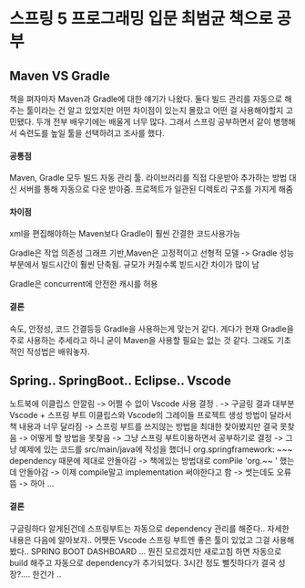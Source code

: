 
# 스프링 5 프로그래밍 입문 최범균 책으로 공부

## Maven VS Gradle
책을 펴자마자 Maven과 Gradle에 대한 얘기가 나왔다.
둘다 빌드 관리를 자동으로 해주는 툴이라는 건 알고 있었지만 어떤 차이점이 있는지 몰랐고 
어떤 걸 사용해야할지 고민됐다.
두개 전부 배우기에는 배울게 너무 많다. 그래서 스프링 공부하면서 같이 병행해서 숙련도를 높일 
툴을 선택하려고 조사를 했다. 

#### 공통점
Maven, Gradle 모두 빌드 자동 관리 툴.
라이브러리를 직접 다운받아 추가하는 방법 대신 서버를 통해 자동으로 다운 받아줌.
프로젝트가 일관된 디렉토리 구조를 가지게 해줌

#### 차이점
xml을 편집해야하는 Maven보다 Gradle이 훨씬 간결한 코드사용가능

Gradle은 작업 의존성 그래프 기반,Maven은 고정적이고 선형적 모델 
-> Gradle 성능 부분에서 빌드시간이 훨씬 단축됨. 규모가 커질수록 빋드시간 차이가 많이 남

Gradle은 concurrent에 안전한 캐시를 허용

#### 결론
속도, 안정성, 코드 간결등등 Gradle을 사용하는게 맞는거 같다.
게다가 현재 Gradle을 주로 사용하는 추세라고 하니 굳이 Maven을 사용할 필요는 없는 것 같다.
그래도 기초적인 작성법은 배워놓자. 

## Spring.. SpringBoot.. Eclipse.. Vscode
 
노트북에 이클립스 안깔림 -> 어쩔 수 없이 Vscode 사용 결정 . -> 구글링 결과 대부분 Vscode + 스프링 부트
이클립스와 Vscode의 그레이들 프로젝트 생성 방법이 달라서 책 내용과 너무 달라짐
-> 스프링 부트를 쓰지않는 방법을 최대한 찾아봤지만 결국 못찾음 
-> 어떻게 할 방법을 못찾음 -> 그냥 스프링 부트이용하면서 공부하기로 결정 -> 그냥 예제에 있는 코드를 src/main/java에 작성을 했더니
org.springframework: ~~~ dependency 때문에 제대로 안돌아감 -> 책에있는 방법대로 comPile 'org.~~ ' 했는데 안돌아감 
-> 이제 compile말고 implementation 써야한다고 함 -> 썻는데도 오류뜸 -> 하아 ...
#### 결론
구글링하다 알게된건데 스프링부트는 자동으로 dependency 관리를 해준다.. 자세한 내용은 다음에 알아보자..
어쨋든 Vscode 스프링 부트엔 좋은 툴이 있었고 그걸 사용해봤다.. 
SPRING BOOT DASHBOARD ... 뭔진 모르겠지만 새로고침 하면 자동으로 build 해주고 자동으로 dependency가 추가되었다.
3시간 정도 뻘짓하다가 결국 성장?....  한건가 .. 




